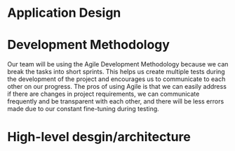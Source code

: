 # Application Design

# Development Methodology

Our team will be using the Agile Development Methodology because we can break the tasks into short sprints. This helps us create multiple tests during the development of the project and encourages us to communicate to each other on our progress. The pros of using Agile is that we can easily address if there are changes in project requirements, we can communicate frequently and be transparent with each other, and there will be less errors made due to our constant fine-tuning during testing.

# High-level desgin/architecture
